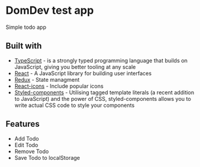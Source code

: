 # DomDev test app

Simple todo app

## Built with

- [TypeScript](https://www.typescriptlang.org/) - is a strongly typed programming language that builds on JavaScript, giving you better tooling at any scale
- [React](https://reactjs.org/) - A JavaScript library for building user interfaces
- [Redux](https://redux.js.org/) - State managment
- [React-icons](https://react-icons.github.io/react-icons/) - Include popular icons
- [Styled-components](https://styled-components.com/) - Utilising tagged template literals (a recent addition to JavaScript) and the power of CSS, styled-components allows you to write actual CSS code to style your components

## Features

- Add Todo
- Edit Todo
- Remove Todo
- Save Todo to localStorage
